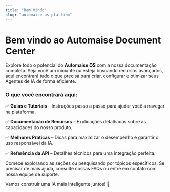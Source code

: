 ```yaml
---
title: "Bem Vindo"
slug: "automaise-os-platform"
---
```


# Bem vindo ao Automaise Document Center

Explore todo o potencial do **Automaise OS** com a nossa documentação completa. Seja você um iniciante ou esteja buscando recursos avançados, aqui encontrará tudo o que precisa para criar, configurar e otimizar seus Agentes de IA de forma eficiente.

### O que você encontrará aqui:  

✅ **Guias e Tutoriais** – Instruções passo a passo para ajudar você a navegar na plataforma.  

✅ **Documentação de Recursos** – Explicações detalhadas sobre as capacidades do nosso produto.  

✅ **Melhores Práticas** – Dicas para maximizar o desempenho e garantir o uso responsável da IA.  

✅ **Referência da API** – Detalhes técnicos para uma integração perfeita.  

Comece explorando as seções ou pesquisando por tópicos específicos. Se precisar de mais ajuda, consulte nossas FAQs ou entre em contato com nossa equipe de suporte.  

Vamos construir uma IA mais inteligente juntos! 🚀



